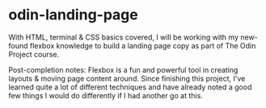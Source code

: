 # odin-landing-page

With HTML, terminal & CSS basics covered, I will be working with my new-found flexbox knowledge to build a landing page copy as part of The Odin Project course.

Post-completion notes:
Flexbox is a fun and powerful tool in creating layouts & moving page content around. Since finishing this project, I've learned quite a lot of different techniques and have already noted a good few things I would do differently if I had another go at this.
